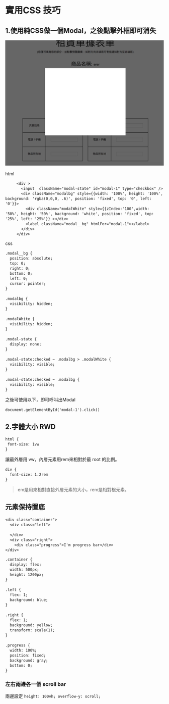 # 實用CSS 技巧

## 1.使用純CSS做一個Modal，之後點擊外框即可消失

![](../.gitbook/assets/螢幕快照%202017-04-18%20下午3.17.33.png)

html

```text
     <div >
       <input  className="modal-state" id="modal-1" type="checkbox" />  
       <div className="modalbg" style={{width: '100%', height: '100%', background: 'rgba(0,0,0, .6)', position: 'fixed', top: '0', left: '0'}}>
         <div className="modalWhite" style={{zIndex:'100',width: '50%', height: '50%', background: 'white', position: 'fixed', top: '25%', left: '25%'}} ></div> 
         <label className="modal__bg" htmlFor="modal-1"></label>
       </div>     
     </div>
```

css

```text
.modal__bg {
  position: absolute;
  top: 0;
  right: 0;
  bottom: 0;
  left: 0;
  cursor: pointer;
}

.modalbg {
  visibility: hidden;
}

.modalWhite {
  visibility: hidden;
}

.modal-state {
  display: none;
}

.modal-state:checked ~ .modalbg > .modalWhite {
  visibility: visible;
}

.modal-state:checked ~ .modalbg {
  visibility: visible;
}
```

之後可使用以下，即可呼叫出Modal

```text
document.getElementById('modal-1').click()
```

## 2.字體大小 RWD

```text
html {
 font-size: 1vw
}
```

讓最外層用 vw，內層元素用rem來相對於最 root 的比例。

```text
div {
  font-size: 1.2rem
}
```

> em是用來相對直接外層元素的大小，rem是相對根元素。

## 元素保持置底

```markup
<div class="container">
  <div class="left">

  </div>
  <div class="right">
    <div class="progress">I'm progress bar</div>
</div>
```

```text
.container {
  display: flex;
  width: 500px;
  height: 1200px;
}

.left {
  flex: 1;
  background: blue;
}

.right {
  flex: 1;
  background: yellow;
  transform: scale(1);
}

.progress {
  width: 100%;
  position: fixed;
  background: gray;
  bottom: 0;
}
```

### 左右兩邊各一個 scroll bar

兩邊設定 `height: 100vh; overflow-y: scroll;`

